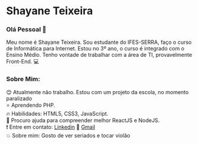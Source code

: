 
# Shayane Teixeira 

### Olá Pessoal 👋
  Meu nome é Shayane Teixeira. Sou estudante do IFES-SERRA, faço o curso de Informática para Internet. Estou no 3º ano, o curso é integrado com o Ensino Médio. Tenho vontade de trabalhar com a área de TI, provavelmente Front-End. :computer: 

### Sobre Mim:

:blush: Atualmente não trabalho. Estou com um projeto da escola, no momento paralizado 
<br />
:star: Aprendendo PHP.
<br />
:fire: Habilidades: HTML5, CSS3, JavaScript.
<br />
:purple_heart: Procuro ajuda para compreender melhor ReactJS e NodeJS.
<br />
:exclamation: Entre em contato: [Linkedin](https://www.linkedin.com/in/shayane-teixeira-4520b2196/) :email: [Gmail](shayaneteixeira56@gmail.com)
<br />
:boom: Sobre mim: Gosto de ver seriados e tocar violão
